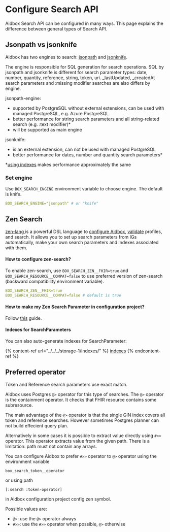# Configure Search API

Aidbox Search API can be configured in many ways. This page explains the difference between general types of Search API.&#x20;

## Jsonpath vs jsonknife

Aidbox has two engines to search: [jsonpath](https://www.postgresql.org/docs/12/datatype-json.html#DATATYPE-JSONPATH) and [jsonknife](https://github.com/niquola/jsonknife).&#x20;

The engine is responsible for SQL generation for search operations. SQL by jsonpath and jsonknife is different for search parameter types: date, number, quantity, reference, string, token, uri.  \_lastUpdated, \_createdAt search parameters and :missing modifier searches are also differs by engine.

jsonpath-engine:

* supported by PostgreSQL without external extensions, can be used with managed PostgreSQL, e.g. Azure PostgreSQL
* better performance for string search parameters and all string-related search (e.g. :text modifier)\*
* will be supported as main engine

jsonknife:&#x20;

* is an external extension, can not be used with managed PostgreSQL&#x20;
* better performance for dates, number and quantity search parameters\*

\*[using indexes](../../../storage-1/indexes/get-suggested-indexes.md) makes performance approximately the same

### Set engine

Use `BOX_SEARCH_ENGINE` environment variable to choose engine. The default is knife.&#x20;

```yaml
BOX_SEARCH_ENGINE="jsonpath" # or "knife"
```

## Zen Search

[zen-lang ](https://github.com/zen-lang/zen)is a powerful DSL language to [configure Aidbox](../../../aidbox-configuration/aidbox-zen-lang-project/setting-up-a-configuration-project.md), [validate](../../../profiling-and-validation/profiling-with-zen-lang/) profiles, and search. It allows you to set up search parameters from IGs automatically, make your own search parameters and indexes associated with them.

#### How to configure zen-search?

To enable zen-search, use `BOX_SEARCH_ZEN__FHIR=true` and `BOX_SEARCH_RESOURCE__COMPAT=false` to use preferred version of zen-search (backward compatibility environment variable).

```yaml
BOX_SEARCH_ZEN__FHIR=true
BOX_SEARCH_RESOURCE__COMPAT=false # default is true
```

#### How to make my Zen Search Parameter in configuration project?

Follow [this](searchparameter.md#define-custom-searchparameter) guide.

#### Indexes for SearchParameters

You can also auto-generate indexes for SearchParameter:

{% content-ref url="../../../storage-1/indexes/" %}
[indexes](../../../storage-1/indexes/)
{% endcontent-ref %}

## Preferred operator

Token and Reference search parameters use exact match.

Aidbox uses Postgres `@>` operator for this type of searches. The `@>` operator is the containment operator. It checks that FHIR resource contains some subresource.

The main advantage of the `@>` operator is that the single GIN index covers all token and reference searches. However sometimes Postgres planner can not build effecient query plan.

Alternatively in some cases it is possible to extract value directly using `#>>` operator. This operator extracts value from the given path. There is a limitation: path must not contain any arrays.

You can configure Aidbox to prefer `#>>` operator to `@>` operator using the environment variable

```
box_search_token__operator
```

or using path

```
[:search :token-operator]
```

in Aidbox configuration project config zen symbol.

Possible values are:

* `@>`: use the `@>` operator always
* `#>>`: use the `#>>` operator when possible, `@>` otherwise
